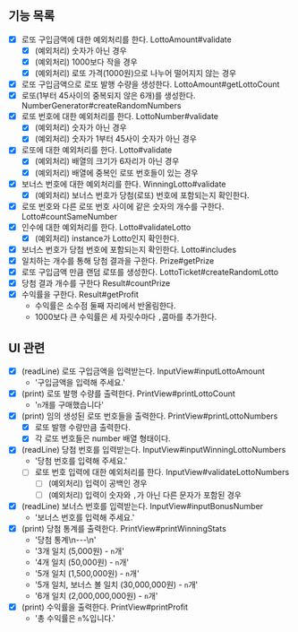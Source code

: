 ## 기능 목록
- [x] 로또 구입금액에 대한 예외처리를 한다. LottoAmount#validate
  - [x] (예외처리) 숫자가 아닌 경우
  - [x] (예외처리) 1000보다 작을 경우
  - [x] (예외처리) 로또 가격(1000원)으로 나누어 떨어지지 않는 경우
- [x] 로또 구입금액으로 로또 발행 수량을 생성한다. LottoAmount#getLottoCount
- [x] 로또(1부터 45사이의 중복되지 않은 6개)를 생성한다. NumberGenerator#createRandomNumbers
- [x] 로또 번호에 대한 예외처리를 한다. LottoNumber#validate
  - [x] (예외처리) 숫자가 아닌 경우
  - [x] (예외처리) 숫자가 1부터 45사이 숫자가 아닌 경우
- [x] 로또에 대한 예외처리를 한다. Lotto#validate
  - [x] (예외처리) 배열의 크기가 6자리가 아닌 경우
  - [x] (예외처리) 배열에 중복인 로또 번호들이 있는 경우
- [x] 보너스 번호에 대한 예외처리를 한다. WinningLotto#validate
  - [x] (예외처리) 보너스 번호가 당첨(로또) 번호에 포함되는지 확인한다. 
- [x] 로또 번호와 다른 로또 번호 사이에 같은 숫자의 개수를 구한다. Lotto#countSameNumber
- [x] 인수에 대한 예외처리를 한다. Lotto#validateLotto
  - [x] (예외처리) instance가 Lotto인지 확인한다. 
- [x] 보너스 번호가 당첨 번호에 포함되는지 확인한다. Lotto#includes
- [x] 일치하는 개수를 통해 당첨 결과을 구한다. Prize#getPrize
- [x] 로또 구입금액 만큼 랜덤 로또를 생성한다. LottoTicket#createRandomLotto
- [x] 당첨 결과 개수를 구한다 Result#countPrize
- [x] 수익률을 구한다. Result#getProfit
  - 수익률은 소수점 둘째 자리에서 반올림한다.
  - 1000보다 큰 수익률은 세 자릿수마다 `,`콤마를 추가한다.
## UI 관련
- [x] (readLine) 로또 구입금액을 입력받는다. InputView#inputLottoAmount
  - '구입금액을 입력해 주세요.'
- [x] (print) 로또 발행 수량를 출력한다. PrintView#printLottoCount
  - '`n`개를 구매했습니다'
- [x] (print) 임의 생성된 로또 번호들을 출력한다. PrintView#printLottoNumbers
  - [x] 로또 발행 수량만큼 출력한다.
  - [x] 각 로또 번호들은 number 배열 형태이다.
- [x] (readLine) 당첨 번호를 입력받는다. InputView#inputWinningLottoNumbers
  - '당첨 번호를 입력해 주세요.'
  - [ ] 로또 번호 입력에 대한 예외처리를 한다. InputView#validateLottoNumbers
    - [ ] (예외처리) 입력이 공백인 경우
    - [ ] (예외처리) 입력이 숫자와 `,`가 아닌 다른 문자가 포함된 경우
- [x] (readLine) 보너스 번호를 입력받는다. InputView#inputBonusNumber
  - '보너스 번호를 입력해 주세요.'
- [x] (print) 당첨 통계를 출력한다. PrintView#printWinningStats
  - '당첨 통계\n---\n'
  - '3개 일치 (5,000원) - `n`개'
  - '4개 일치 (50,000원) - `n`개'
  - '5개 일치 (1,500,000원) - `n`개'
  - '5개 일치, 보너스 볼 일치 (30,000,000원) - `n`개'
  - '6개 일치 (2,000,000,000원) - `n`개'
- [x] (print) 수익률을 출력한다. PrintView#printProfit
  - '총 수익률은 `n`%입니다.'

